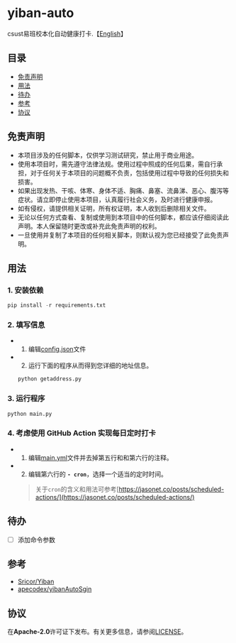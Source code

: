 # yiban-auto
csust易班校本化自动健康打卡.【[English](README_en.md)】

## 目录
- [免责声明](#免责声明)
- [用法](#用法)
- [待办](#待办)
- [参考](#参考)
- [协议](#协议)

## 免责声明
- 本项目涉及的任何脚本，仅供学习测试研究，禁止用于商业用途。
- 使用本项目时，需先遵守法律法规。使用过程中照成的任何后果，需自行承担，对于任何关于本项目的问题概不负责，包括使用过程中导致的任何损失和损害。
- 如果出现发热、干咳、体寒、身体不适、胸痛、鼻塞、流鼻涕、恶心、腹泻等症状。请立即停止使用本项目，认真履行社会义务，及时进行健康申报。
- 如有侵权，请提供相关证明，所有权证明，本人收到后删除相关文件。
- 无论以任何方式查看、复制或使用到本项目中的任何脚本，都应该仔细阅读此声明。本人保留随时更改或补充此免责声明的权利。
- 一旦使用并复制了本项目的任何相关脚本，则默认视为您已经接受了此免责声明。
## 用法
### 1. 安装依赖
```python
pip install -r requirements.txt
```
### 2. 填写信息
- 1. 编辑[config.json](config.json)文件
- 2. 运行下面的程序从而得到您详细的地址信息。 
    ```python
    python getaddress.py
    ```
    
### 3. 运行程序
```python
python main.py
```

### 4. 考虑使用 GitHub Action 实现每日定时打卡
- 1. 编辑[main.yml](.github/workflows/main.yml)文件并去掉第五行和和第六行的注释。
- 2. 编辑第六行的 **`- cron`**，选择一个适当的定时时间。
    > 关于`cron`的含义和用法可参考[https://jasonet.co/posts/scheduled-actions/](https://jasonet.co/posts/scheduled-actions/)

## 待办
- [ ] 添加命令参数

## 参考
- [Sricor/Yiban](https://github.com/Sricor/Yiban)
- [apecodex/yibanAutoSgin](https://github.com/apecodex/yibanAutoSgin)

## 协议
在**Apache-2.0**许可证下发布。有关更多信息，请参阅[LICENSE](LICENSE)。
